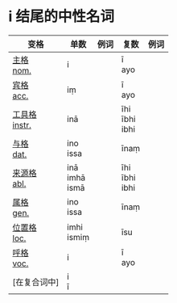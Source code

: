 # i 结尾的中性名词

| 变格 | 单数 | 例词 |复数 | 例词 |
| --- | ----- | ------ |---- | ---- |
| [主格<br>nom.](nom.md) | i |    | ī<br>ayo |   |
| [宾格<br>acc.](acc.md) | iṃ |    | ī<br>ayo |    |
| [工具格<br>instr.](instr.md) | inā |    | īhi<br>ībhi<br>ibhi |    |
| [与格<br>dat.](dat.md) | ino<br>issa |    | īnaṃ |    |
| [来源格<br>abl.](abl.md) | inā<br>imhā<br>ismā |    | īhi<br>ībhi<br>ibhi |    |
| [属格<br>gen.](gen.md) | ino<br>issa |    | īnaṃ |    |
| [位置格<br>loc.](loc.md) | imhi<br>ismiṃ |    | īsu |    |
| [呼格<br>voc.](voc.md) | i |    | ī<br>ayo |    |
| [在复合词中] | i<br>ī |
